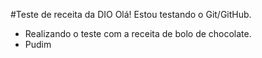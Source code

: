 #Teste de receita da DIO
Olá! 
Estou testando o Git/GitHub.

- Realizando o teste com a receita de bolo de chocolate. 
- Pudim

